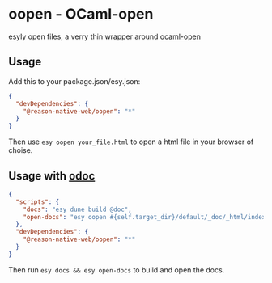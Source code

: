 # oopen - OCaml-open

[esy](https://github.com/esy/esy)ly open files, a verry thin wrapper around [ocaml-open](https://github.com/smolkaj/ocaml-open)

## Usage

Add this to your package.json/esy.json:

```json
{
  "devDependencies": {
    "@reason-native-web/oopen": "*"
  }
}
```

Then use `esy oopen your_file.html` to open a html file in your browser of choise.

## Usage with [odoc](https://github.com/ocaml/odoc)

```json
{
  "scripts": {
    "docs": "esy dune build @doc",
    "open-docs": "esy oopen #{self.target_dir}/default/_doc/_html/index.html"
  },
  "devDependencies": {
    "@reason-native-web/oopen": "*"
  }
}
```

Then run `esy docs && esy open-docs` to build and open the docs.
